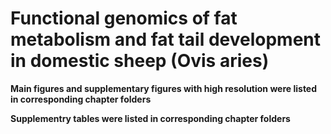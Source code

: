 # Functional genomics of fat metabolism and fat tail development in domestic sheep (Ovis aries)
**Main figures and supplementary figures with high resolution were listed in corresponding chapter folders**

**Supplementry tables were listed in corresponding chapter folders**
